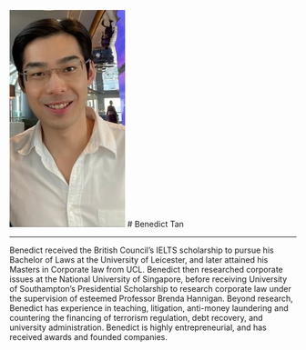 ![Profile_pic](https://raw.githubusercontent.com/benedicttjc/Resume/gh-pages/Images/206819084_1092948124447480_74458620125560930_n.jpg) # Benedict Tan

* * *
Benedict received the British Council’s IELTS scholarship to pursue his Bachelor of Laws at the University of Leicester, and later attained his Masters in Corporate law from UCL. Benedict then researched corporate issues at the National University of Singapore, before receiving University of Southampton’s Presidential Scholarship to research corporate law under the supervision of esteemed Professor Brenda Hannigan. Beyond research, Benedict has experience in teaching, litigation, anti-money laundering and countering the financing of terrorism regulation, debt recovery, and university administration. Benedict is highly entrepreneurial, and has received awards and founded companies.

